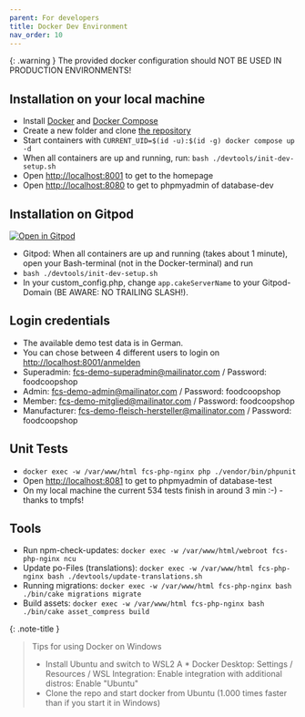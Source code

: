 ```yaml
---
parent: For developers
title: Docker Dev Environment
nav_order: 10
---
```


{: .warning }
The provided docker configuration should NOT BE USED IN PRODUCTION ENVIRONMENTS!

## Installation on your local machine
* Install [Docker](https://docs.docker.com/engine/install/) and [Docker Compose](https://docs.docker.com/compose/install/)
* Create a new folder and clone [the repository](https://github.com/foodcoopshop/foodcoopshop.git)
* Start containers with `CURRENT_UID=$(id -u):$(id -g) docker compose up -d`
* When all containers are up and running, run: `bash ./devtools/init-dev-setup.sh`
* Open [http://localhost:8001](http://localhost:8001) to get to the homepage
* Open [http://localhost:8080](http://localhost:8080) to get to phpmyadmin of database-dev

## Installation on Gitpod
[![Open in Gitpod](https://gitpod.io/button/open-in-gitpod.svg)](https://gitpod.io/#https://github.com/foodcoopshop/foodcoopshop)
* Gitpod: When all containers are up and running (takes about 1 minute), open your Bash-terminal (not in the Docker-terminal) and run
* `bash ./devtools/init-dev-setup.sh`
* In your custom_config.php, change `app.cakeServerName` to your Gitpod-Domain (BE AWARE: NO TRAILING SLASH!).

## Login credentials
* The available demo test data is in German.
* You can chose between 4 different users to login on [http://localhost:8001/anmelden](http://localhost:8001/anmelden)
* Superadmin: fcs-demo-superadmin@mailinator.com / Password: foodcoopshop
* Admin: fcs-demo-admin@mailinator.com / Password: foodcoopshop
* Member: fcs-demo-mitglied@mailinator.com / Password: foodcoopshop
* Manufacturer: fcs-demo-fleisch-hersteller@mailinator.com / Password: foodcoopshop

## Unit Tests
* `docker exec -w /var/www/html fcs-php-nginx php ./vendor/bin/phpunit`
* Open [http://localhost:8081](http://localhost:8081) to get to phpmyadmin of database-test
* On my local machine the current 534 tests finish in around 3 min :-) - thanks to tmpfs!

## Tools
* Run npm-check-updates: `docker exec -w /var/www/html/webroot fcs-php-nginx ncu`
* Update po-Files (translations): `docker exec -w /var/www/html fcs-php-nginx bash ./devtools/update-translations.sh`
* Running migrations: `docker exec -w /var/www/html fcs-php-nginx bash ./bin/cake migrations migrate`
* Build assets: `docker exec -w /var/www/html fcs-php-nginx bash ./bin/cake asset_compress build`

{: .note-title }
> Tips for using Docker on Windows
> * Install Ubuntu and switch to WSL2
A * Docker Desktop: Settings / Resources / WSL Integration: Enable integration with additional distros: Enable "Ubuntu"
> * Clone the repo and start docker from Ubuntu (1.000 times faster than if you start it in Windows)
